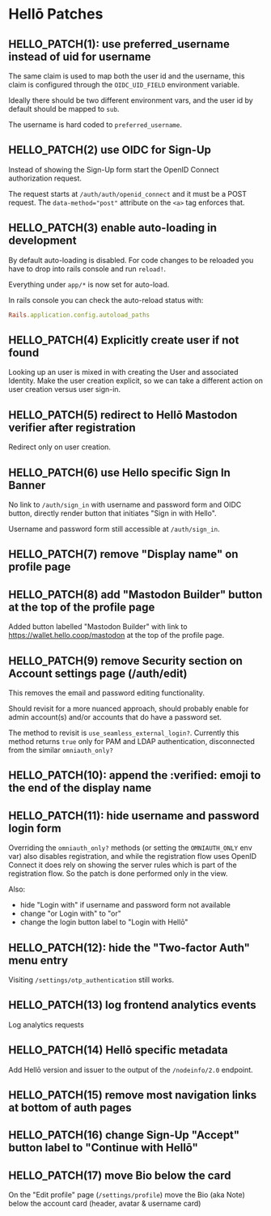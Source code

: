 # Hellō Patches

## HELLO_PATCH(1): use preferred_username instead of uid for username

The same claim is used to map both the user id and the username, this claim is configured through the `OIDC_UID_FIELD`
environment variable.

Ideally there should be two different environment vars, and the user id by default should be mapped to `sub`.

The username is hard coded to `preferred_username`.


## HELLO_PATCH(2) use OIDC for Sign-Up

Instead of showing the Sign-Up form start the OpenID Connect authorization request.

The request starts at `/auth/auth/openid_connect` and it must be a POST request. The `data-method="post"` attribute on
the `<a>` tag enforces that.


## HELLO_PATCH(3) enable auto-loading in development

By default auto-loading is disabled. For code changes to be reloaded you have to drop into rails console and run
`reload!`.

Everything under `app/*` is now set for auto-load.

In rails console you can check the auto-reload status with:
```ruby
Rails.application.config.autoload_paths
```


## HELLO_PATCH(4) Explicitly create user if not found

Looking up an user is mixed in with creating the User and associated Identity. Make the user creation explicit, so we
can take a different action on user creation versus user sign-in.


## HELLO_PATCH(5) redirect to Hellō Mastodon verifier after registration

Redirect only on user creation.


## HELLO_PATCH(6) use Hello specific Sign In Banner

No link to `/auth/sign_in` with username and password form and OIDC button, directly render button that initiates 
"Sign in with Hello".

Username and password form still accessible at `/auth/sign_in`.

## HELLO_PATCH(7) remove "Display name" on profile page

## HELLO_PATCH(8) add "Mastodon Builder" button at the top of the profile page

Added button labelled "Mastodon Builder" with link to https://wallet.hello.coop/mastodon at the top of the profile page.

## HELLO_PATCH(9) remove Security section on Account settings page (/auth/edit)

This removes the email and password editing functionality.

Should revisit for a more nuanced approach, should probably enable for admin account(s) and/or accounts that do have a
password set.

The method to revisit is `use_seamless_external_login?`. Currently this method returns `true` only for PAM and LDAP
authentication, disconnected from the similar `omniauth_only?`

## HELLO_PATCH(10): append the :verified: emoji to the end of the display name

## HELLO_PATCH(11): hide username and password login form

Overriding the `omniauth_only?` methods (or setting the `OMNIAUTH_ONLY` env var) also disables registration, and while
the  registration flow uses OpenID Connect it does rely on showing the server rules which is part of the registration
flow. So the patch is done performed only in the view.

Also:
* hide "Login with" if username and password form not available
* change "or Login with" to "or"
* change the login button label to "Login with Hellō"

## HELLO_PATCH(12): hide the "Two-factor Auth" menu entry

Visiting `/settings/otp_authentication` still works.

## HELLO_PATCH(13) log frontend analytics events

Log analytics requests

## HELLO_PATCH(14) Hellō specific metadata

Add Hellō version and issuer to the output of the `/nodeinfo/2.0` endpoint.

## HELLO_PATCH(15) remove most navigation links at bottom of auth pages

## HELLO_PATCH(16) change Sign-Up "Accept" button label to "Continue with Hellō"

## HELLO_PATCH(17) move Bio below the card

On the "Edit profile" page (`/settings/profile`) move the Bio (aka Note) below the account card (header, avatar & username card)
